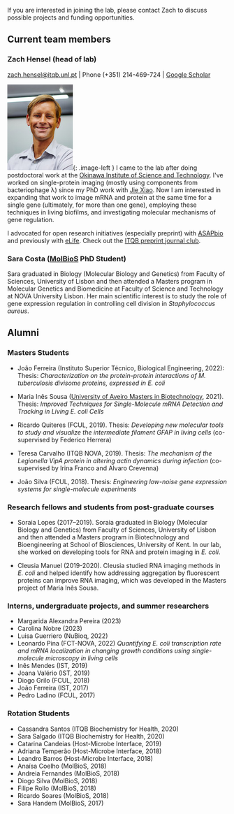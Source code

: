 If you are interested in joining the lab, please contact Zach to discuss possible projects and funding opportunities.

## Current team members

### Zach Hensel (head of lab)

[zach.hensel@itqb.unl.pt](mailto:zach.hensel@itqb.unl.pt) | Phone (+351) 214-469-724 | [Google Scholar](https://scholar.google.pt/citations?user=QwsENLQAAAAJ&hl=en) 

![Zach](img/zach.jpg){: .image-left } I came to the lab after doing postdoctoral work at the [Okinawa Institute of Science and Technology](https://www.oist.jp/). I've worked on single-protein imaging (mostly using components from bacteriophage λ) since my PhD work with [Jie Xiao](http://xiao.med.jhmi.edu/). Now I am interested in expanding that work to image mRNA and protein at the same time for a single gene (ultimately, for more than one gene), employing these techniques in living biofilms, and investigating molecular mechanisms of gene regulation.

I advocated for open research initiatives (especially preprint) with [ASAPbio](http://asapbio.org/asapbio-ambassadors) and previously with [eLife](https://elifesciences.org/inside-elife/912b0679/early-career-advisory-group-elife-welcomes-150-ambassadors-of-good-practice-in-science). Check out the [ITQB preprint journal club](preprintjc).

### Sara Costa ([MolBioS](http://www.itqb.unl.pt/education/phd-molecular-bioscience) PhD Student)

Sara graduated in Biology (Molecular Biology and Genetics) from Faculty of Sciences, University of Lisbon and then attended a Masters program in Molecular Genetics and Biomedicine at Faculty of Science and Technology at NOVA University Lisbon. Her main scientific interest is to study the role of gene expression regulation in controlling cell division in *Staphylococcus aureus*.

## Alumni

### Masters Students

* João Ferreira (Instituto Superior Técnico, Biological Engineering, 2022): Thesis: *Characterization on the protein-protein interactions of M. tuberculosis divisome proteins, expressed in E. coli*

* Maria Inês Sousa ([University of Aveiro Masters in Biotechnology](https://www.ua.pt/pt/curso/187), 2021). Thesis: *Improved Techniques for Single-Molecule mRNA Detection and Tracking in Living E. coli Cells*

* Ricardo Quiteres (FCUL, 2019). Thesis: *Developing new molecular tools to study and visualize the intermediate filament GFAP in living cells* (co-supervised by Federico Herrera)

* Teresa Carvalho (ITQB NOVA, 2019). Thesis: *The mechanism of the Legionella VipA protein in altering actin dynamics during infection* (co-supervised by Irina Franco and Alvaro Crevenna)

* João Silva (FCUL, 2018). Thesis: *Engineering low-noise gene expression systems for single-molecule experiments*

### Research fellows and students from post-graduate courses

* Soraia Lopes (2017–2019). Soraia graduated in Biology (Molecular Biology and Genetics) from Faculty of Sciences, University of Lisbon and then attended a Masters program in Biotechnology and Bioengineering at School of Biosciences, University of Kent. In our lab, she worked on developing tools for RNA and protein imaging in *E. coli*.

* Cleusia Manuel (2019-2020). Cleusia studied RNA imaging methods in *E. coli* and helped identify how addressing aggregation by fluorescent proteins can improve RNA imaging, which was developed in the Masters project of Maria Inês Sousa.

### Interns, undergraduate projects, and summer researchers

* Margarida Alexandra Pereira (2023)
* Carolina Nobre (2023)
* Luisa Guerriero (NuBioq, 2022)
* Leonardo Pina (FCT-NOVA, 2022) *Quantifying E. coli transcription rate and mRNA localization in changing growth conditions using single-molecule microscopy in living cells*
* Inês Mendes (IST, 2019)
* Joana Valério (IST, 2019)
* Diogo Grilo (FCUL, 2018)
* João Ferreira (IST, 2017)
* Pedro Ladino (FCUL, 2017)

### Rotation Students

* Cassandra Santos (ITQB Biochemistry for Health, 2020)
* Sara Salgado (ITQB Biochemistry for Health, 2020)
* Catarina Candeias (Host-Microbe Interface, 2019)
* Adriana Temperão (Host-Microbe Interface, 2018)
* Leandro Barros (Host-Microbe Interface, 2018)
* Anaísa Coelho (MolBioS, 2018)
* Andreia Fernandes (MolBioS, 2018)
* Diogo Silva (MolBioS, 2018)
* Filipe Rollo (MolBioS, 2018)
* Ricardo Soares (MolBioS, 2018)
* Sara Handem (MolBioS, 2017)